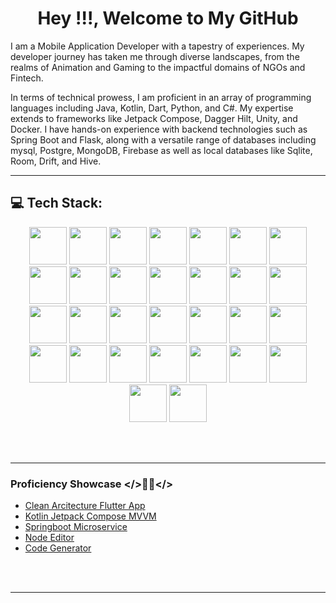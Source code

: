 
<h1 align="center">Hey !!!, Welcome to My GitHub </h1>


I am a Mobile Application Developer with a tapestry of experiences. My developer journey has taken me through diverse landscapes, from the realms of Animation and Gaming to the impactful domains of NGOs and Fintech. 

In terms of technical prowess, I am proficient in an array of programming languages including Java, Kotlin, Dart, Python, and C#. My expertise extends to frameworks like Jetpack Compose, Dagger Hilt, Unity, and Docker. I have hands-on experience with backend technologies such as Spring Boot and Flask, along with a versatile range of databases including mysql, Postgre, MongoDB, Firebase as well as local databases like Sqlite, Room, Drift, and Hive.

---

## 💻 Tech Stack:

<p align="center">
   <img src="https://cdn.jsdelivr.net/gh/devicons/devicon/icons/android/android-original.svg" height="60" width="60"/> 
       <img src="https://cdn.jsdelivr.net/gh/devicons/devicon/icons/flutter/flutter-original.svg" height="60" width="60"/> 
       <img src="https://cdn.jsdelivr.net/gh/devicons/devicon/icons/apple/apple-original.svg" height="60" width="60"/> 
    <img src="https://cdn.jsdelivr.net/gh/devicons/devicon/icons/python/python-original-wordmark.svg" height="60" width="60"/> 
    <img src="https://cdn.jsdelivr.net/gh/devicons/devicon/icons/unity/unity-original-wordmark.svg" height="60" width="60"/>
    <img src="https://cdn.jsdelivr.net/gh/devicons/devicon/icons/arduino/arduino-original-wordmark.svg" height="60" width="60"/>
    <img src="https://cdn.jsdelivr.net/gh/devicons/devicon/icons/bitbucket/bitbucket-original-wordmark.svg" height="60" width="60"/>
    <img src="https://cdn.jsdelivr.net/gh/devicons/devicon/icons/bootstrap/bootstrap-original-wordmark.svg" height="60" width="60"/>
    <img src="https://cdn.jsdelivr.net/gh/devicons/devicon/icons/csharp/csharp-original.svg" height="60" width="60"/>
    <img src="https://cdn.jsdelivr.net/gh/devicons/devicon/icons/dart/dart-original-wordmark.svg" height="60" width="60"/>
    <img src="https://cdn.jsdelivr.net/gh/devicons/devicon/icons/docker/docker-original-wordmark.svg" height="60" width="60"/>
    <img src="https://cdn.jsdelivr.net/gh/devicons/devicon/icons/firebase/firebase-plain-wordmark.svg" height="60" width="60"/>
    <img src="https://cdn.jsdelivr.net/gh/devicons/devicon/icons/flask/flask-original-wordmark.svg" height="60" width="60"/>
    <img src="https://cdn.jsdelivr.net/gh/devicons/devicon/icons/github/github-original-wordmark.svg" height="60" width="60"/>
    <img src="https://cdn.jsdelivr.net/gh/devicons/devicon/icons/gitlab/gitlab-original-wordmark.svg" height="60" width="60"/>
    <img src="https://cdn.jsdelivr.net/gh/devicons/devicon/icons/javascript/javascript-original.svg" height="60" width="60"/>
    <img src="https://cdn.jsdelivr.net/gh/devicons/devicon/icons/jenkins/jenkins-original.svg" height="60" width="60"/>
    <img src="https://cdn.jsdelivr.net/gh/devicons/devicon/icons/jira/jira-original-wordmark.svg" height="60" width="60"/>
    <img src="https://cdn.jsdelivr.net/gh/devicons/devicon/icons/kotlin/kotlin-original-wordmark.svg" height="60" width="60"/>
    <img src="https://cdn.jsdelivr.net/gh/devicons/devicon/icons/mongodb/mongodb-original-wordmark.svg" height="60" width="60"/>
        <img src="https://cdn.jsdelivr.net/gh/devicons/devicon/icons/postgresql/postgresql-original-wordmark.svg" height="60" width="60"/> 
        <img src="https://cdn.jsdelivr.net/gh/devicons/devicon/icons/pytorch/pytorch-original-wordmark.svg" height="60" width="60"/>    <img src="https://cdn.jsdelivr.net/gh/devicons/devicon/icons/django/django-plain-wordmark.svg" height="60" width="60"/>    
        <img src="https://cdn.jsdelivr.net/gh/devicons/devicon/icons/qt/qt-original.svg" height="60" width="60"/>     
        <img src="https://cdn.jsdelivr.net/gh/devicons/devicon/icons/spring/spring-original-wordmark.svg" height="60" width="60"/>    <img src="https://cdn.jsdelivr.net/gh/devicons/devicon/icons/sqlite/sqlite-original-wordmark.svg" height="60" width="60"/>
        <img src="https://cdn.jsdelivr.net/gh/devicons/devicon/icons/tensorflow/tensorflow-original-wordmark.svg" height="60" width="60"/>
        <img src="https://cdn.jsdelivr.net/gh/devicons/devicon/icons/vscode/vscode-original-wordmark.svg" height="60" width="60"/>
        <img src="https://cdn.jsdelivr.net/gh/devicons/devicon/icons/opencv/opencv-original-wordmark.svg" height="60" width="60"/>
        <img src="https://cdn.jsdelivr.net/gh/devicons/devicon/icons/blender/blender-original.svg" height="60" width="60"/>
      
</p>

<br />
<br />

---
### Proficiency Showcase  </>👨‍🏫</>
- [Clean Arcitecture Flutter App](https://www.youtube.com/watch?v=gOY9_SD0-Cw)
- [Kotlin Jetpack Compose MVVM](https://www.youtube.com/watch?v=skKH_rKGjDw)
- [Springboot Microservice](https://www.youtube.com/watch?v=FYhKavHHQU8)
- [Node Editor](https://www.youtube.com/watch?v=YjgzByOr1Qk)
- [Code Generator](https://www.youtube.com/watch?v=lwc6_LELoa4)
 

<br />
<br />

---
